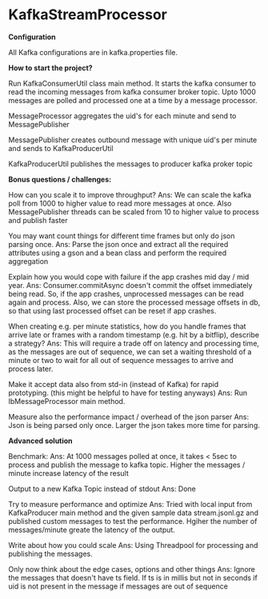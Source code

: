 # KafkaStreamProcessor

**Configuration**

All Kafka configurations are in kafka.properties file. 



**How to start the project?**

Run KafkaConsumerUtil class main method.
It starts the kafka consumer to read the incoming messages from kafka consumer broker topic.
Upto 1000 messages are polled and processed one at a time by a message processor.

MessageProcessor aggregates the uid's for each minute and send to MessagePublisher

MessagePublisher creates outbound message with unique uid's per minute and sends to KafkaProducerUtil

KafkaProducerUtil publishes the messages to producer kafka proker topic



**Bonus questions / challenges:**

How can you scale it to improve throughput?
Ans: We can scale the kafka poll from 1000 to higher value to read more messages at once.
Also MessagePublisher threads can be scaled from 10 to higher value to process and publish faster

You may want count things for different time frames but only do json parsing once.
Ans: Parse the json once and extract all the required attributes using a gson and a bean class and perform the required aggregation

Explain how you would cope with failure if the app crashes mid day / mid year.
Ans: Consumer.commitAsync doesn't commit the offset immediately being read. So, if the app crashes, unprocessed messages can be read again and process. Also, we can store the processed message offsets in db, so that using last processed offset can be reset if app crashes.

When creating e.g. per minute statistics, how do you handle frames that arrive late or frames with a random timestamp (e.g. hit by a bitflip), describe a strategy?
Ans: This will require a trade off on latency and processing time, as the messages are out of sequence, we can set a waiting threshold of a minute or two to wait for all out of sequence messages to arrive and process later.

Make it accept data also from std-in (instead of Kafka) for rapid prototyping. (this might be helpful to have for testing anyways)
Ans: Run IbMessageProcessor main method.

Measure also the performance impact / overhead of the json parser
Ans: Json is being parsed only once. Larger the json takes more time for parsing.


**Advanced solution**


Benchmark:
Ans: At 1000 messages polled at once, it takes < 5sec to process and publish the message to kafka topic. Higher the messages / minute increase latency of the result

Output to a new Kafka Topic instead of stdout
Ans: Done

Try to measure performance and optimize
Ans: Tried with local input from KafkaProducer main method and the given sample data stream.jsonl.gz and published custom messages to test the performance. Hgiher the number of messages/minute greate the latency of the output.

Write about how you could scale
Ans: Using Threadpool for processing and publishing the messages.

Only now think about the edge cases, options and other things
Ans: Ignore the messages that doesn't have ts field.
If ts is in millis but not in seconds
if uid is not present in the message
if messages are out of sequence



